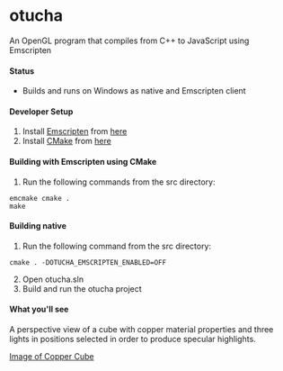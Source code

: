 # otucha
An OpenGL program that compiles from C++ to JavaScript using Emscripten

#### Status

- Builds and runs on Windows as native and Emscripten client

#### Developer Setup
1. Install [Emscripten](http://kripken.github.io/emscripten-site/) from [here](http://kripken.github.io/emscripten-site/docs/getting_started/downloads.html)
2. Install [CMake](http://www.cmake.org/) from [here](http://www.cmake.org/files/v3.1/?C=M;O=D)

#### Building with Emscripten using CMake
1. Run the following commands from the src directory:

  ```
  emcmake cmake .
  make
  ```

#### Building native
1. Run the following command from the src directory:

  ```
  cmake . -DOTUCHA_EMSCRIPTEN_ENABLED=OFF
  ```
2. Open otucha.sln
3. Build and run the otucha project

#### What you'll see

A perspective view of a cube with copper material properties and three lights in positions selected in order to produce specular highlights.

[Image of Copper Cube](https://onedrive.live.com/embed?cid=EB3994E07F023E78&resid=EB3994E07F023E78%2142597&authkey=AAuP3j8_a2lGV1A)

